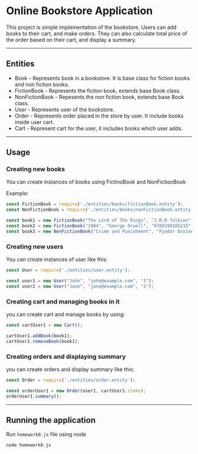 
# Online Bookstore Application

This project is simple implementation of the bookstore. Users can add books to their cart, and make orders. They can also calculate total price of the order based on their cart, and display a summary.


___


## Entities
- Book - Represents book in a bookstore. It is base class for fiction books and non fiction books.
- FictionBook - Represents the fiction book, extends base Book class.
- NonFictionBook - Repesents the non fiction book, extends base Book class.
- User - Represents user of the bookstore.
- Order - Represents order placed in the store by user. It include books inside user cart.
- Cart - Represent cart for the user, it includes books which user adds.


___


## Usage

### Creating new books

You can create instances of books using FictinoBook and NonFictionBook

Example:

```javascript
const FictionBook = require('./entities/books/fictionBook.entity');
const NonFictionBook = require('./entities/books/nonFictionBook.entity');

const book1 = new FictionBook("The Lord of The Rings", "J.R.R Tolkien", "9788845292613", 12.99, true, "Fantasy");
const book2 = new FictionBook("1984", "George Orwell", "9780198185215", 15.99, true, "Science fiction");
const book3 = new NonFictionBook("Crime and Punishment", "Fyodor Dostoevsky", "9780198709701", 10.99, true, "Philosophical novel");
```



### Creating new users

You can create instances of user like this:

```javascript
const User = require('./entities/user.entity');

const user1 = new User("John", "john@example.com", "1");
const user2 = new User("Jane", "jane@example.com", "2");
```



### Creating cart and managing books in it

you can create cart and manage books by using:

```javascript
const cartUser1 = new Cart();

cartUser1.addBook(book1);
cartUser1.removeBook(book1);
```


### Creating orders and displaying summary

you can create orders and display summary like this:

```javascript
const Order = require('./entities/order.entity');

const orderUser1 = new Order(user1, cartUser1.items);
orderUser1.summary();
```

___


## Running the application

Run `homework8.js` file using node

```bash
node homework8.js
````


